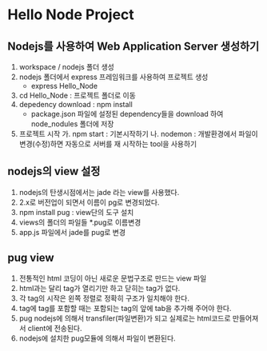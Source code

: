 # Hello Node Project
## Nodejs를 사용하여 Web Application Server 생성하기
1. workspace / nodejs 폴더 생성
2. nodejs 폴더에서 express 프레임워크를 사용하여 프로젝트 생성
    - express Hello_Node
3. cd Hello_Node : 프로젝트 폴더로 이동
4. depedency download : npm install
    - package.json 파일에 설정된 dependency들을 download 하여 node_nodules 폴더에 저장
5. 프로젝트 시작
    가. npm start : 기본시작하기
    나. nodemon : 개발환경에서 파일이 변경(수정)하면 자동으로 서버를 재 시작하는 tool을 사용하기


## nodejs의 view 설정
1. nodejs의 탄생시점에서는 jade 라는 view를 사용했다.
2. 2.x로 버전업이 되면서 이름이 pg로 변경되었다.
3. npm install pug : view단의 도구 설치
4. views의 폴더의 파일들 *.pug로 이름변경
5. app.js 파일에서 jade를 pug로 변경

## pug view
1. 전통적인 html 코딩이 아닌 새로운 문법구조로 만드는 view 파일
2. html과는 달리 tag가 열리기만 하고 닫히는 tag가 없다.
3. 각 tag의 시작은 왼쪽 정렬로 정확히 구조가 일치해야 한다.
4. tag에 tag를 포함할 때는 포함되는 tag의 앞에 tab을 추가해 주어야 한다.
5. pug nodejs에 의해서 transfiler(파일변환)가 되고 실제로는 html코드로 만들어져서 client에 전송된다.
6. nodejs에 설치한 pug모듈에 의해서 파일이 변환된다.
